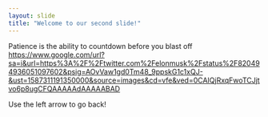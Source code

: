 ```yaml
---
layout: slide
title: "Welcome to our second slide!"
---
```

Patience is the ability to countdown before you blast off
https://www.google.com/url?sa=i&url=https%3A%2F%2Ftwitter.com%2Felonmusk%2Fstatus%2F820494936051097602&psig=AOvVaw1gd0Tm48_9ppskG1c1xQJ-&ust=1587311191350000&source=images&cd=vfe&ved=0CAIQjRxqFwoTCJjtvo6p8ugCFQAAAAAdAAAAABAD

Use the left arrow to go back!
